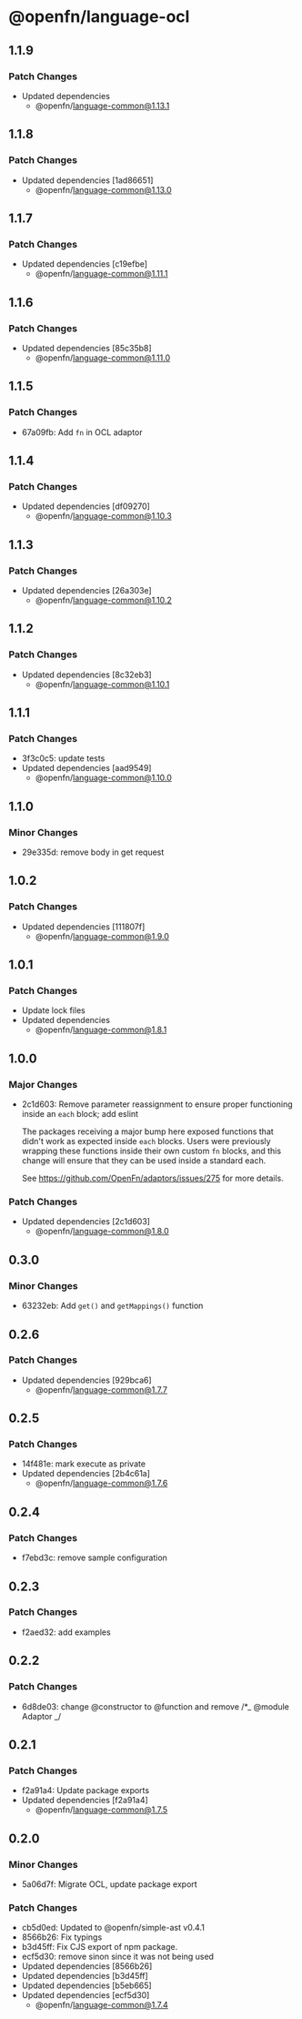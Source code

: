 # @openfn/language-ocl

## 1.1.9

### Patch Changes

- Updated dependencies
  - @openfn/language-common@1.13.1

## 1.1.8

### Patch Changes

- Updated dependencies [1ad86651]
  - @openfn/language-common@1.13.0

## 1.1.7

### Patch Changes

- Updated dependencies [c19efbe]
  - @openfn/language-common@1.11.1

## 1.1.6

### Patch Changes

- Updated dependencies [85c35b8]
  - @openfn/language-common@1.11.0

## 1.1.5

### Patch Changes

- 67a09fb: Add `fn` in OCL adaptor

## 1.1.4

### Patch Changes

- Updated dependencies [df09270]
  - @openfn/language-common@1.10.3

## 1.1.3

### Patch Changes

- Updated dependencies [26a303e]
  - @openfn/language-common@1.10.2

## 1.1.2

### Patch Changes

- Updated dependencies [8c32eb3]
  - @openfn/language-common@1.10.1

## 1.1.1

### Patch Changes

- 3f3c0c5: update tests
- Updated dependencies [aad9549]
  - @openfn/language-common@1.10.0

## 1.1.0

### Minor Changes

- 29e335d: remove body in get request

## 1.0.2

### Patch Changes

- Updated dependencies [111807f]
  - @openfn/language-common@1.9.0

## 1.0.1

### Patch Changes

- Update lock files
- Updated dependencies
  - @openfn/language-common@1.8.1

## 1.0.0

### Major Changes

- 2c1d603: Remove parameter reassignment to ensure proper functioning inside an
  `each` block; add eslint

  The packages receiving a major bump here exposed functions that didn't work as
  expected inside `each` blocks. Users were previously wrapping these functions
  inside their own custom `fn` blocks, and this change will ensure that they can
  be used inside a standard each.

  See https://github.com/OpenFn/adaptors/issues/275 for more details.

### Patch Changes

- Updated dependencies [2c1d603]
  - @openfn/language-common@1.8.0

## 0.3.0

### Minor Changes

- 63232eb: Add `get()` and `getMappings()` function

## 0.2.6

### Patch Changes

- Updated dependencies [929bca6]
  - @openfn/language-common@1.7.7

## 0.2.5

### Patch Changes

- 14f481e: mark execute as private
- Updated dependencies [2b4c61a]
  - @openfn/language-common@1.7.6

## 0.2.4

### Patch Changes

- f7ebd3c: remove sample configuration

## 0.2.3

### Patch Changes

- f2aed32: add examples

## 0.2.2

### Patch Changes

- 6d8de03: change @constructor to @function and remove /\*_ @module Adaptor _/

## 0.2.1

### Patch Changes

- f2a91a4: Update package exports
- Updated dependencies [f2a91a4]
  - @openfn/language-common@1.7.5

## 0.2.0

### Minor Changes

- 5a06d7f: Migrate OCL, update package export

### Patch Changes

- cb5d0ed: Updated to @openfn/simple-ast v0.4.1
- 8566b26: Fix typings
- b3d45ff: Fix CJS export of npm package.
- ecf5d30: remove sinon since it was not being used
- Updated dependencies [8566b26]
- Updated dependencies [b3d45ff]
- Updated dependencies [b5eb665]
- Updated dependencies [ecf5d30]
  - @openfn/language-common@1.7.4
